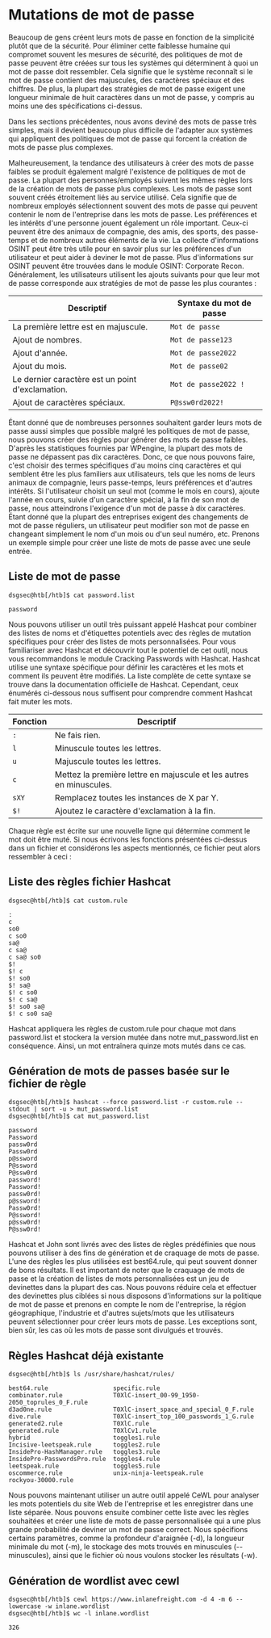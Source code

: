 # Mutations de mot de passe

Beaucoup de gens créent leurs mots de passe en fonction de la simplicité plutôt que de la sécurité. Pour éliminer cette faiblesse humaine qui compromet souvent les mesures de sécurité, des politiques de mot de passe peuvent être créées sur tous les systèmes qui déterminent à quoi un mot de passe doit ressembler. Cela signifie que le système reconnaît si le mot de passe contient des majuscules, des caractères spéciaux et des chiffres. De plus, la plupart des stratégies de mot de passe exigent une longueur minimale de huit caractères dans un mot de passe, y compris au moins une des spécifications ci-dessus.

Dans les sections précédentes, nous avons deviné des mots de passe très simples, mais il devient beaucoup plus difficile de l'adapter aux systèmes qui appliquent des politiques de mot de passe qui forcent la création de mots de passe plus complexes.

Malheureusement, la tendance des utilisateurs à créer des mots de passe faibles se produit également malgré l'existence de politiques de mot de passe. La plupart des personnes/employés suivent les mêmes règles lors de la création de mots de passe plus complexes. Les mots de passe sont souvent créés étroitement liés au service utilisé. Cela signifie que de nombreux employés sélectionnent souvent des mots de passe qui peuvent contenir le nom de l'entreprise dans les mots de passe. Les préférences et les intérêts d'une personne jouent également un rôle important. Ceux-ci peuvent être des animaux de compagnie, des amis, des sports, des passe-temps et de nombreux autres éléments de la vie. La collecte d'informations OSINT peut être très utile pour en savoir plus sur les préférences d'un utilisateur et peut aider à deviner le mot de passe. Plus d'informations sur OSINT peuvent être trouvées dans le module OSINT: Corporate Recon. Généralement, les utilisateurs utilisent les ajouts suivants pour que leur mot de passe corresponde aux stratégies de mot de passe les plus courantes :

| Descriptif | Syntaxe du mot de passe |
| --- | --- |
| La première lettre est en majuscule. | `Mot de passe` |
| Ajout de nombres. | `Mot de passe123` |
| Ajout d'année. | `Mot de passe2022` |
| Ajout du mois. | `Mot de passe02` |
| Le dernier caractère est un point d'exclamation. | `Mot de passe2022 !` |
| Ajout de caractères spéciaux. | `P@ssw0rd2022!` |

Étant donné que de nombreuses personnes souhaitent garder leurs mots de passe aussi simples que possible malgré les politiques de mot de passe, nous pouvons créer des règles pour générer des mots de passe faibles. D'après les statistiques fournies par WPengine, la plupart des mots de passe ne dépassent pas dix caractères. Donc, ce que nous pouvons faire, c'est choisir des termes spécifiques d'au moins cinq caractères et qui semblent être les plus familiers aux utilisateurs, tels que les noms de leurs animaux de compagnie, leurs passe-temps, leurs préférences et d'autres intérêts. Si l'utilisateur choisit un seul mot (comme le mois en cours), ajoute l'année en cours, suivie d'un caractère spécial, à la fin de son mot de passe, nous atteindrons l'exigence d'un mot de passe à dix caractères. Étant donné que la plupart des entreprises exigent des changements de mot de passe réguliers, un utilisateur peut modifier son mot de passe en changeant simplement le nom d'un mois ou d'un seul numéro, etc. Prenons un exemple simple pour créer une liste de mots de passe avec une seule entrée.

## Liste de mot de passe
```
dsgsec@htb[/htb]$ cat password.list

password
```

Nous pouvons utiliser un outil très puissant appelé Hashcat pour combiner des listes de noms et d'étiquettes potentiels avec des règles de mutation spécifiques pour créer des listes de mots personnalisées. Pour vous familiariser avec Hashcat et découvrir tout le potentiel de cet outil, nous vous recommandons le module Cracking Passwords with Hashcat. Hashcat utilise une syntaxe spécifique pour définir les caractères et les mots et comment ils peuvent être modifiés. La liste complète de cette syntaxe se trouve dans la documentation officielle de Hashcat. Cependant, ceux énumérés ci-dessous nous suffisent pour comprendre comment Hashcat fait muter les mots.

| Fonction | Descriptif |
| --- | --- |
| `:` | Ne fais rien. |
| `l` | Minuscule toutes les lettres. |
| `u` | Majuscule toutes les lettres. |
| `c` | Mettez la première lettre en majuscule et les autres en minuscules. |
| `sXY` | Remplacez toutes les instances de X par Y. |
| `$!` | Ajoutez le caractère d'exclamation à la fin. |


Chaque règle est écrite sur une nouvelle ligne qui détermine comment le mot doit être muté. Si nous écrivons les fonctions présentées ci-dessus dans un fichier et considérons les aspects mentionnés, ce fichier peut alors ressembler à ceci :

## Liste des règles fichier Hashcat
```
dsgsec@htb[/htb]$ cat custom.rule

:
c
so0
c so0
sa@
c sa@
c sa@ so0
$!
$! c
$! so0
$! sa@
$! c so0
$! c sa@
$! so0 sa@
$! c so0 sa@
```

Hashcat appliquera les règles de custom.rule pour chaque mot dans password.list et stockera la version mutée dans notre mut_password.list en conséquence. Ainsi, un mot entraînera quinze mots mutés dans ce cas.

## Génération de mots de passes basée sur le fichier de règle
```
dsgsec@htb[/htb]$ hashcat --force password.list -r custom.rule --stdout | sort -u > mut_password.list
dsgsec@htb[/htb]$ cat mut_password.list

password
Password
passw0rd
Passw0rd
p@ssword
P@ssword
P@ssw0rd
password!
Password!
passw0rd!
p@ssword!
Passw0rd!
P@ssword!
p@ssw0rd!
P@ssw0rd!
```

Hashcat et John sont livrés avec des listes de règles prédéfinies que nous pouvons utiliser à des fins de génération et de craquage de mots de passe. L'une des règles les plus utilisées est best64.rule, qui peut souvent donner de bons résultats. Il est important de noter que le craquage de mots de passe et la création de listes de mots personnalisées est un jeu de devinettes dans la plupart des cas. Nous pouvons réduire cela et effectuer des devinettes plus ciblées si nous disposons d'informations sur la politique de mot de passe et prenons en compte le nom de l'entreprise, la région géographique, l'industrie et d'autres sujets/mots que les utilisateurs peuvent sélectionner pour créer leurs mots de passe. Les exceptions sont, bien sûr, les cas où les mots de passe sont divulgués et trouvés.

## Règles Hashcat déjà existante
```
dsgsec@htb[/htb]$ ls /usr/share/hashcat/rules/

best64.rule                  specific.rule
combinator.rule              T0XlC-insert_00-99_1950-2050_toprules_0_F.rule
d3ad0ne.rule                 T0XlC-insert_space_and_special_0_F.rule
dive.rule                    T0XlC-insert_top_100_passwords_1_G.rule
generated2.rule              T0XlC.rule
generated.rule               T0XlCv1.rule
hybrid                       toggles1.rule
Incisive-leetspeak.rule      toggles2.rule
InsidePro-HashManager.rule   toggles3.rule
InsidePro-PasswordsPro.rule  toggles4.rule
leetspeak.rule               toggles5.rule
oscommerce.rule              unix-ninja-leetspeak.rule
rockyou-30000.rule
```

Nous pouvons maintenant utiliser un autre outil appelé CeWL pour analyser les mots potentiels du site Web de l'entreprise et les enregistrer dans une liste séparée. Nous pouvons ensuite combiner cette liste avec les règles souhaitées et créer une liste de mots de passe personnalisée qui a une plus grande probabilité de deviner un mot de passe correct. Nous spécifions certains paramètres, comme la profondeur d'araignée (-d), la longueur minimale du mot (-m), le stockage des mots trouvés en minuscules (--minuscules), ainsi que le fichier où nous voulons stocker les résultats (-w).

## Génération de wordlist avec cewl
```
dsgsec@htb[/htb]$ cewl https://www.inlanefreight.com -d 4 -m 6 --lowercase -w inlane.wordlist
dsgsec@htb[/htb]$ wc -l inlane.wordlist

326
```
